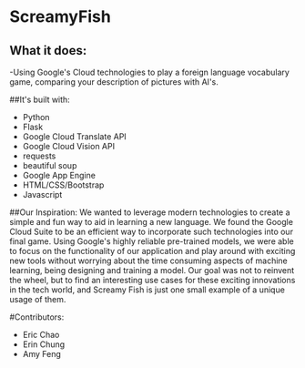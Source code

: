 # ScreamyFish
## What it does:
-Using Google's Cloud technologies to play a foreign language vocabulary game,
comparing your description of pictures with AI's.

##It's built with:
- Python
- Flask
- Google Cloud Translate API
- Google Cloud Vision API
- requests
- beautiful soup
- Google App Engine
- HTML/CSS/Bootstrap
- Javascript

##Our Inspiration:
We wanted to leverage modern technologies to create a simple and fun way to aid
in learning a new language. We found the Google Cloud Suite to be an efficient
way to incorporate such technologies into our final game. Using Google's highly
reliable pre-trained models, we were able to focus on the functionality of our
application and play around with exciting new tools without worrying about the
time consuming aspects of machine learning, being designing and training a model. Our goal was not to reinvent the wheel, but to find an interesting use cases
for these exciting innovations in the tech world, and Screamy Fish is just one
small example of a unique usage of them.

#Contributors:
- Eric Chao
- Erin Chung
- Amy Feng